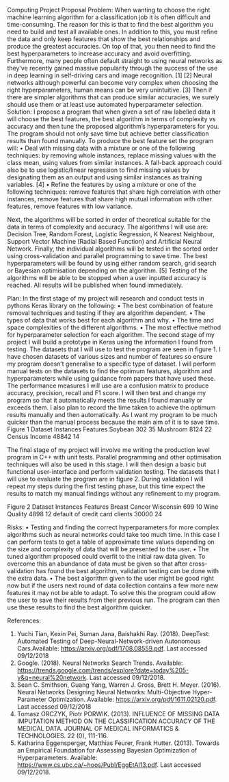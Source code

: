 Computing Project Proposal
Problem:
When wanting to choose the right machine learning algorithm for a classification job it is often difficult and time-consuming. The reason for this is that to find the best algorithm you need to build and test all available ones. In addition to this, you must refine the data and only keep features that show the best relationships and produce the greatest accuracies.  On top of that, you then need to find the best hyperparameters to increase accuracy and avoid overfitting. Furthermore, many people often default straight to using neural networks as they’ve recently gained massive popularity through the success of the use in deep learning in self-driving cars and image recognition. [1] [2] Neural networks although powerful can become very complex when choosing the right hyperparameters, human means can be very unintuitive. [3] Then if there are simpler algorithms that can produce similar accuracies, we surely should use them or at least use automated hyperparameter selection.
Solution:
I propose a program that when given a set of raw labelled data it will choose the best features, the best algorithm in terms of complexity vs accuracy and then tune the proposed algorithm’s hyperparameters for you. The program should not only save time but achieve better classification results than found manually.
To produce the best feature set the program will:
•    Deal with missing data with a mixture or one of the following techniques: by removing whole instances, replace missing values with the class mean, using values from similar instances. A fall-back approach could also be to use logistic/linear regression to find missing values by designating them as an output and using similar instances as training variables. [4]
•    Refine the features by using a mixture or one of the following techniques: remove features that share high correlation with other instances, remove features that share high mutual information with other features, remove features with low variance. 

Next, the algorithms will be sorted in order of theoretical suitable for the data in terms of complexity and accuracy. The algorithms I will use are: Decision Tree, Random Forest, Logistic Regression, K Nearest Neighbour, Support Vector Machine (Radial Based Function) and Artificial Neural Network. Finally, the individual algorithms will be tested in the sorted order using cross-validation and parallel programming to save time. The best hyperparameters will be found by using either random search, grid search or Bayesian optimisation depending on the algorithm. [5] Testing of the algorithms will be able to be stopped when a user inputted accuracy is reached. All results will be published when found immediately.

Plan:
In the first stage of my project will research and conduct tests in pythons Keras library on the following:
•    The best combination of feature removal techniques and testing if they are algorithm dependent.
•    The types of data that works best for each algorithm and why.
•    The time and space complexities of the different algorithms.
•    The most effective method for hyperparameter selection for each algorithm.
The second stage of my project I will build a prototype in Keras using the information I found from testing. The datasets that I will use to test the program are seen in figure 1. I have chosen datasets of various sizes and number of features so ensure my program doesn’t generalise to a specific type of dataset. I will perform manual tests on the datasets to find the optimum features, algorithm and hyperparameters while using guidance from papers that have used these. The performance measures I will use are a confusion matrix to produce accuracy, precision, recall and F1 score. I will then test and change my program so that it automatically meets the results I found manually or exceeds them. I also plan to record the time taken to achieve the optimum results manually and then automatically. As I want my program to be much quicker than the manual process because the main aim of it is to save time.
Figure 1
Dataset	Instances	Features
Soybean	302	35
Mushroom	8124	22
Census Income	48842	14

The final stage of my project will involve me writing the production level program in C++ with unit tests. Parallel programming and other optimisation techniques will also be used in this stage. I will then design a basic but functional user-interface and perform validation testing. The datasets that I will use to evaluate the program are in figure 2. During validation I will repeat my steps during the first testing phase, but this time expect the results to match my manual findings without any refinement to my program.

Figure 2
Dataset	Instances	Features
Breast Cancer Wisconsin	699	10
Wine Quality	4898	12
default of credit card clients	30000	24


Risks:
•    Testing and finding the correct hyperparameters for more complex algorithms such as neural networks could take too much time. In this case I can perform tests to get a table of approximate time values depending on the size and complexity of data that will be presented to the user. 
•    The tuned algorithm proposed could overfit to the initial raw data given. To overcome this an abundance of data must be given so that after cross-validation has found the best algorithm, validation testing can be done with the extra data.
•    The best algorithm given to the user might be good right now but if the users next round of data collection contains a few more new features it may not be able to adapt. To solve this the program could allow the user to save their results from their previous run. The program can then use these results to find the best algorithm quicker.

References:
1.    Yuchi Tian, Kexin Pei, Suman Jana, Baishakhi Ray. (2018). DeepTest: Automated Testing of Deep-Neural-Network-driven Autonomous Cars.Available: https://arxiv.org/pdf/1708.08559.pdf.   Last accessed 09/12/2018
2.    Google. (2018). Neural Networks Search Trends. Available: https://trends.google.com/trends/explore?date=today%205-y&q=neural%20network.   Last accessed 09/12/2018.
3.    Sean C. Smithson, Guang Yang, Warren J. Gross, Brett H. Meyer. (2016). Neural Networks Designing Neural Networks: Multi-Objective Hyper-Parameter Optimization. Available: https://arxiv.org/pdf/1611.02120.pdf.   Last accessed 09/12/2018
4.    Tomasz ORCZYK, Piotr PORWIK. (2013). INFLUENCE OF MISSING DATA IMPUTATION METHOD ON THE CLASSIFICATION ACCURACY OF THE MEDICAL DATA. JOURNAL OF MEDICAL INFORMATICS & TECHNOLOGIES. 22 (0), 111-116.
5.    Katharina Eggensperger, Matthias Feurer, Frank Hutter. (2013). Towards an Empirical Foundation for Assessing Bayesian Optimization of Hyperparameters. Available: https://www.cs.ubc.ca/~hoos/Publ/EggEtAl13.pdf.   Last accessed 09/12/2018.

